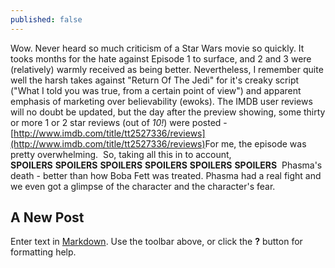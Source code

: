 ```yaml
---
published: false
---
```

Wow. Never heard so much criticism of a Star Wars movie so quickly. It tooks months for the hate against Episode 1 to surface, and 2 and 3 were (relatively) warmly received as being better. Nevertheless, I remember quite well the harsh takes against "Return Of The Jedi" for it's creaky script ("What I told you was true, from a certain point of view") and apparent emphasis of marketing over believability (ewoks). The IMDB user reviews will no doubt be updated, but the day after the preview showing, some thirty or more 1 or 2 star reviews (out of *10!*) were posted - [http://www.imdb.com/title/tt2527336/reviews](http://www.imdb.com/title/tt2527336/reviews)
​
For me, the episode was pretty overwhelming. 
​
So, taking all this in to account,  
​
**SPOILERS** **SPOILERS** **SPOILERS** **SPOILERS** **SPOILERS** **SPOILERS**
​
Phasma's death - better than how Boba Fett was treated. Phasma had a real fight and we even got a glimpse of the character  and the character's fear.
​

## A New Post

Enter text in [Markdown](http://daringfireball.net/projects/markdown/). Use the toolbar above, or click the **?** button for formatting help.
